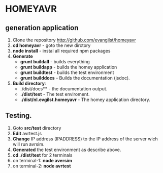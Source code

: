 # HOMEYAVR

## generation application

1. Clone the repository http://github.com/evangilst/homeyavr
2. **cd homeyavr** - goto the new dirctory
3. **node install** -  instal all required npm packages
4. **Generate**
	* **grunt buildall**     - builds everything
	* **grunt buildapp**     - builds the homey application
	* **grunt buildtest**    - builds the test environment
	* **grunt builddocs**    - Builds the documentation (jsdoc).
5. **Build directory**:
	* ./dist/docs**                  - the documentation output.
	* **./dist/test**                - The test enviroment.
	* **./dist/nl.evgilst.homeyavr** - The homey application directory.

## Testing.
1. Goto **src/test** directory
2. **Edit** avrtest.js
3. **Change** IP address (IPADDRESS) to the IP address of the server wich will run avrsim.
4. **Generated** the test environment as describe above.
5. **cd ./dist/test** for 2 terminals
6. on terminal-1: **node aversim**
7. on terminal-2: **node avrtest**
